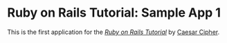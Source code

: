 # Ruby on Rails Tutorial: Sample App 1

This is the first application for the
[*Ruby on Rails Tutorial*](http://railstutorial.org/)
by [Caesar Cipher](http://thedevilisalie.com/).
